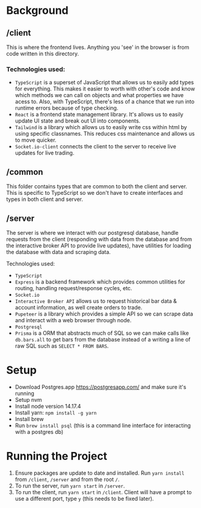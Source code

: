 # Background

## /client

This is where the frontend lives. Anything you 'see' in the browser is from code written in this directory.

### Technologies used:

- `TypeScript` is a superset of JavaScript that allows us to easily add types for everything. This makes it easier to worth with other's code and know which methods we can call on objects and what properties we have acess to. Also, with TypeScript, there's less of a chance that we run into runtime errors because of type checking.
- `React` is a frontend state management library. It's allows us to easily update UI state and break out UI into components.
- `Tailwind` is a library which allows us to easily write css within html by using specific classnames. This reduces css maintenance and allows us to move quicker.
- `Socket.io-client` connects the client to the server to receive live updates for live trading.

## /common

This folder contains types that are common to both the client and server. This is specific to TypeScript so we don't have to create interfaces and types in both client and server.

## /server

The server is where we interact with our postgresql database, handle requests from the client (responding with data from the database and from the interactive broker API to provide live updates), have utilities for loading the database with data and scraping data.

Technologies used:

- `TypeScript`
- `Express` is a backend framework which provides common utilities for routing, handling request/response cycles, etc.
- `Socket.io`
- `Interactive Broker API` allows us to request historical bar data & account information, as well create orders to trade.
- `Pupeteer` is a library which provides a simple API so we can scrape data and interact with a web browser through node.
- `Postgresql`
- `Prisma` is a ORM that abstracts much of SQL so we can make calls like `db.bars.all` to get bars from the database instead of a writing a line of raw SQL such as `SELECT * FROM BARS`.

# Setup

- Download Postgres.app https://postgresapp.com/ and make sure it's running
- Setup nvm
- Install node version 14.17.4
- Install yarn: `npm install -g yarn`
- Install brew
- Run `brew install psql` (this is a command line interface for interacting with a postgres db)

# Running the Project

1. Ensure packages are update to date and installed. Run `yarn install` from `/client`, `/server` and from the root `/`.
2. To run the server, run `yarn start` in `/server`.
3. To run the client, run `yarn start` in `/client`. Client will have a prompt to use a different port, type `y` (this needs to be fixed later).
